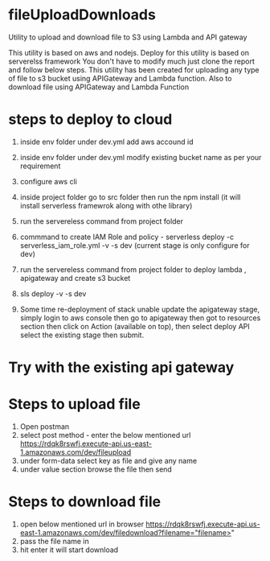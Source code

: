# fileUploadDownloads
 Utility to upload and download file to S3 using Lambda and API gateway

This utility is based on aws and nodejs.
Deploy for this utility is based on serverelss framework
You don't have to modify much just clone the report and follow below steps.
This utility has been created for uploading any type of file to s3 bucket using APIGateway and Lambda function.
Also to download file using APIGateway and Lambda Function

 # steps to deploy to cloud

 1. inside env folder under dev.yml add aws accound id
 2. inside env folder under dev.yml modify existing bucket name as per your requirement
 3. configure aws cli
 4. inside project folder go to src folder then run the npm install (it will install serverless framewrok along with othe library)
 5. run the servereless command from project folder
 6. commmand to create IAM Role and policy - serverless deploy -c serverless_iam_role.yml -v -s dev  (current stage is only configure for dev)
 7. run the servereless command from project folder to deploy lambda , apigateway and create s3 bucket
 8. sls deploy -v -s dev

 9. Some time re-deployment of stack unable update the apigateway stage, simply login to aws console then go to apigateway then got to resources section then click on Action (available on top), then select deploy API
 select the existing stage then submit.


# Try with the existing api gateway
# Steps to upload file 
1. Open postman
2. select post method - enter the below mentioned url
    https://rdqk8rswfj.execute-api.us-east-1.amazonaws.com/dev/fileupload
3. under form-data select key as file and give any name
4. under value section browse the file then send

# Steps to download file 
1. open below mentioned url in browser
    https://rdqk8rswfj.execute-api.us-east-1.amazonaws.com/dev/filedownload?filename="filename>"
2. pass the file name in <file name>
3. hit enter it will start download

 
  

